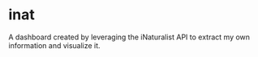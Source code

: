 # inat
A dashboard created by leveraging the iNaturalist API to extract my own information and visualize it.
